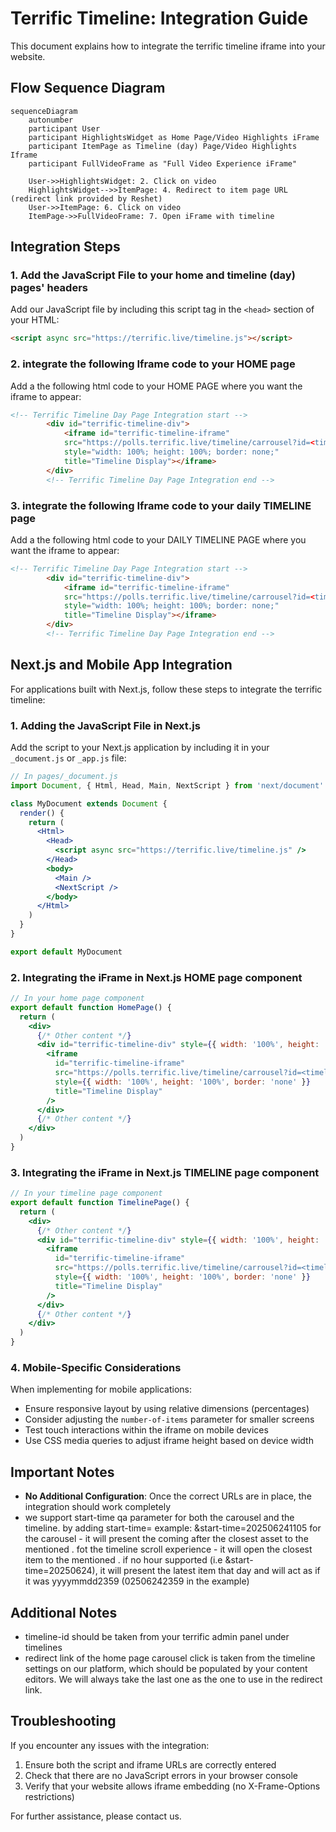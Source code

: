 # Terrific Timeline: Integration Guide

This document explains how to integrate the terrific timeline iframe into your website.

## Flow Sequence Diagram
```mermaid
sequenceDiagram
    autonumber
    participant User
    participant HighlightsWidget as Home Page/Video Highlights iFrame
    participant ItemPage as Timeline (day) Page/Video Highlights Iframe
    participant FullVideoFrame as "Full Video Experience iFrame"

    User->>HighlightsWidget: 2. Click on video 
    HighlightsWidget-->>ItemPage: 4. Redirect to item page URL (redirect link provided by Reshet)
    User->>ItemPage: 6. Click on video
    ItemPage->>FullVideoFrame: 7. Open iFrame with timeline
```
    

## Integration Steps

### 1. Add the JavaScript File to your home and timeline (day) pages' headers

Add our JavaScript file by including this script tag in the `<head>` section of your HTML:

```html
<script async src="https://terrific.live/timeline.js"></script>
```

### 2. integrate the following Iframe code to your HOME page

Add a the following html code to your HOME PAGE where you want the iframe to appear:
```html
<!-- Terrific Timeline Day Page Integration start -->
        <div id="terrific-timeline-div">
            <iframe id="terrific-timeline-iframe"
            src="https://polls.terrific.live/timeline/carrousel?id=<timeline-id>&number-of-items=4&is-redirect=true"
            style="width: 100%; height: 100%; border: none;"
            title="Timeline Display"></iframe>
        </div>
        <!-- Terrific Timeline Day Page Integration end -->
```

### 3. integrate the following Iframe code to your daily TIMELINE page

Add a the following html code to your DAILY TIMELINE PAGE where you want the iframe to appear:

```html
<!-- Terrific Timeline Day Page Integration start -->
        <div id="terrific-timeline-div">
            <iframe id="terrific-timeline-iframe"
            src="https://polls.terrific.live/timeline/carrousel?id=<timeline-id>&number-of-items=4&is-redirect=false"
            style="width: 100%; height: 100%; border: none;"
            title="Timeline Display"></iframe>
        </div>
        <!-- Terrific Timeline Day Page Integration end -->
```

## Next.js and Mobile App Integration

For applications built with Next.js, follow these steps to integrate the terrific timeline:

### 1. Adding the JavaScript File in Next.js

Add the script to your Next.js application by including it in your `_document.js` or `_app.js` file:

```jsx
// In pages/_document.js
import Document, { Html, Head, Main, NextScript } from 'next/document'

class MyDocument extends Document {
  render() {
    return (
      <Html>
        <Head>
          <script async src="https://terrific.live/timeline.js" />
        </Head>
        <body>
          <Main />
          <NextScript />
        </body>
      </Html>
    )
  }
}

export default MyDocument
```

### 2. Integrating the iFrame in Next.js HOME page component

```jsx
// In your home page component
export default function HomePage() {
  return (
    <div>
      {/* Other content */}
      <div id="terrific-timeline-div" style={{ width: '100%', height: '300px' }}>
        <iframe 
          id="terrific-timeline-iframe"
          src="https://polls.terrific.live/timeline/carrousel?id=<timeline-id>&number-of-items=4&is-redirect=true"
          style={{ width: '100%', height: '100%', border: 'none' }}
          title="Timeline Display"
        />
      </div>
      {/* Other content */}
    </div>
  )
}
```

### 3. Integrating the iFrame in Next.js TIMELINE page component

```jsx
// In your timeline page component
export default function TimelinePage() {
  return (
    <div>
      {/* Other content */}
      <div id="terrific-timeline-div" style={{ width: '100%', height: '300px' }}>
        <iframe 
          id="terrific-timeline-iframe"
          src="https://polls.terrific.live/timeline/carrousel?id=<timeline-id>&number-of-items=4&is-redirect=false"
          style={{ width: '100%', height: '100%', border: 'none' }}
          title="Timeline Display"
        />
      </div>
      {/* Other content */}
    </div>
  )
}
```

### 4. Mobile-Specific Considerations

When implementing for mobile applications:
- Ensure responsive layout by using relative dimensions (percentages)
- Consider adjusting the `number-of-items` parameter for smaller screens
- Test touch interactions within the iframe on mobile devices
- Use CSS media queries to adjust iframe height based on device width

## Important Notes

- **No Additional Configuration**: Once the correct URLs are in place, the integration should work completely 
- we support start-time qa parameter for both the carousel and the timeline. by adding start-time=<yyyymmddhh>
example: &start-time=202506241105
for the carousel - it will present the <number-of-items> coming after the closest asset to the mentioned <start-time>.
fot the timeline scroll experience - it will open the closest item to the mentioned <start-time>.
if no hour supported (i.e &start-time=20250624), it will present the latest item that day and will act as if it was yyyymmdd2359 (02506242359 in the example)

## Additional Notes
- timeline-id should be taken from your terrific admin panel under timelines
- redirect link of the home page carousel click is taken from the timeline settings on our platform, which should be populated by your content editors. We will always take the last one as the one to use in the redirect link.

## Troubleshooting

If you encounter any issues with the integration:
1. Ensure both the script and iframe URLs are correctly entered
2. Check that there are no JavaScript errors in your browser console
3. Verify that your website allows iframe embedding (no X-Frame-Options restrictions)

For further assistance, please contact us. 